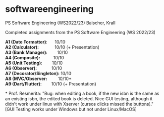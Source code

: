 # softwareengineering
PS Software Engineering (WS2022/23)
Baischer, Krall

Completed assignments from the PS Software Engineering (WS 2022/23)

**A1 (Date Formatter):**&nbsp;&nbsp;&nbsp;&nbsp;&nbsp;&nbsp;10/10   
**A2 (Calculator):**&nbsp;&nbsp;&nbsp;&nbsp;&nbsp;&nbsp;&nbsp;&nbsp;&nbsp;&nbsp;&nbsp;&nbsp;&nbsp;10/10 (+ Presentation)   
**A3 (Bank Manager):**&nbsp;&nbsp;&nbsp;&nbsp;&nbsp;&nbsp;&nbsp;&nbsp;10/10   
**A4 (Composite):**&nbsp;&nbsp;&nbsp;&nbsp;&nbsp;&nbsp;&nbsp;&nbsp;&nbsp;&nbsp;&nbsp;10/10   
**A5 (Unit Testing):**&nbsp;&nbsp;&nbsp;&nbsp;&nbsp;&nbsp;&nbsp;&nbsp;10/10   
**A6 (Observer):**&nbsp;&nbsp;&nbsp;&nbsp;&nbsp;&nbsp;&nbsp;&nbsp;&nbsp;&nbsp;&nbsp;&nbsp;10/10   
**A7 (Decorator/Singleton):** 10/10   
**A8 (MVC/Observer:**&nbsp;&nbsp;&nbsp;&nbsp;&nbsp;&nbsp;&nbsp;&nbsp;&nbsp;10/10*   
**A9 (Dart/Flutter):**&nbsp;&nbsp;&nbsp;&nbsp;&nbsp;&nbsp;&nbsp;&nbsp;10/10 (+ Presentation)   

\* Prof. Resmerita: "Bug: when editing a book, if the new isbn is the same as an existing isbn, the edited book is deleted. Nice GUI testing, although it didn't work under linux with Xserver (cursos clicks missed the buttons)."   
[GUI Testing works under Windows but not under Linux/MacOS]
